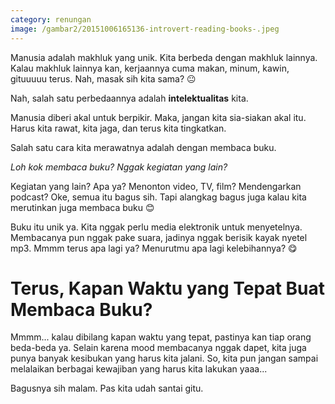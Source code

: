 ```yaml
---
category: renungan
image: /gambar2/20151006165136-introvert-reading-books-.jpeg
---
```


Manusia adalah makhluk yang unik. Kita berbeda dengan makhluk lainnya. Kalau makhluk lainnya kan, kerjaannya cuma makan, minum, kawin, gituuuuu terus. Nah, masak sih kita sama? 😐

Nah, salah satu perbedaannya adalah **intelektualitas** kita.

Manusia diberi akal untuk berpikir. Maka, jangan kita sia-siakan akal itu. Harus kita rawat, kita jaga, dan terus kita tingkatkan.

Salah satu cara kita merawatnya adalah dengan membaca buku.

_Loh kok membaca buku? Nggak kegiatan yang lain?_

Kegiatan yang lain? Apa ya? Menonton video, TV, film? Mendengarkan podcast? Oke, semua itu bagus sih. Tapi alangkag bagus juga kalau kita merutinkan juga membaca buku 😊

Buku itu unik ya. Kita nggak perlu media elektronik untuk menyetelnya. Membacanya pun nggak pake suara, jadinya nggak berisik kayak nyetel mp3. Mmmm terus apa lagi ya? Menurutmu apa lagi kelebihannya? 😋

# Terus, Kapan Waktu yang Tepat Buat Membaca Buku?

Mmmm... kalau dibilang kapan waktu yang tepat, pastinya kan tiap orang beda-beda ya. Selain karena mood membacanya nggak dapet, kita juga punya banyak kesibukan yang harus kita jalani. So, kita pun jangan sampai melalaikan berbagai kewajiban yang harus kita lakukan yaaa...

Bagusnya sih malam. Pas kita udah santai gitu.